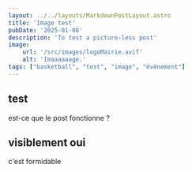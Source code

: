 ```yaml
---
layout: ../../layouts/MarkdownPostLayout.astro
title: 'Image test'
pubDate: '2025-01-08'
description: 'To test a picture-less post'
image:
    url: '/src/images/logoMairie.avif'
    alt: 'Imaaaaaage.'
tags: ["basketball", "test", "image", "évènement"]
---
```


## test

est-ce que le post fonctionne ?

## visiblement oui

c'est formidable